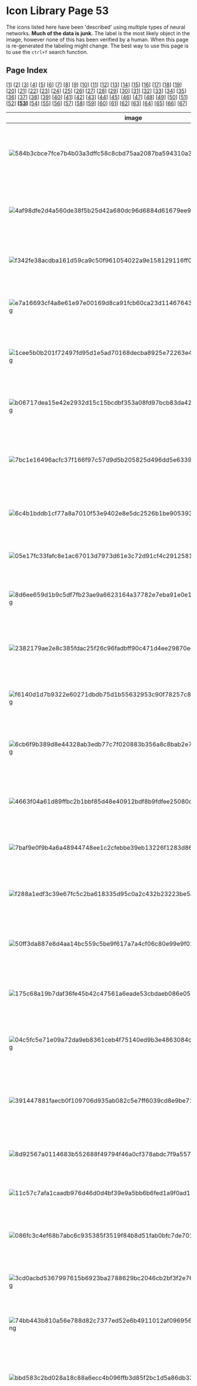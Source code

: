 # Icon Library Page 53

The icons listed here have been 'described' using multiple types of neural networks. **Much of the data is junk.** The label is the most likely object in the image, however none of this has been verified by a human. When this page is re-generated the labeling might change.
The best way to use this page is to use the `ctrl+f` search function.

## Page Index

[[1](/toyo/icons/icon_library_page_01.md)] [[2](/toyo/icons/icon_library_page_02.md)] [[3](/toyo/icons/icon_library_page_03.md)] [[4](/toyo/icons/icon_library_page_04.md)] [[5](/toyo/icons/icon_library_page_05.md)] [[6](/toyo/icons/icon_library_page_06.md)] [[7](/toyo/icons/icon_library_page_07.md)] [[8](/toyo/icons/icon_library_page_08.md)] [[9](/toyo/icons/icon_library_page_09.md)] [[10](/toyo/icons/icon_library_page_10.md)] [[11](/toyo/icons/icon_library_page_11.md)] [[12](/toyo/icons/icon_library_page_12.md)] [[13](/toyo/icons/icon_library_page_13.md)] [[14](/toyo/icons/icon_library_page_14.md)] [[15](/toyo/icons/icon_library_page_15.md)] [[16](/toyo/icons/icon_library_page_16.md)] [[17](/toyo/icons/icon_library_page_17.md)] [[18](/toyo/icons/icon_library_page_18.md)] [[19](/toyo/icons/icon_library_page_19.md)] [[20](/toyo/icons/icon_library_page_20.md)] [[21](/toyo/icons/icon_library_page_21.md)] [[22](/toyo/icons/icon_library_page_22.md)] [[23](/toyo/icons/icon_library_page_23.md)] [[24](/toyo/icons/icon_library_page_24.md)] [[25](/toyo/icons/icon_library_page_25.md)] [[26](/toyo/icons/icon_library_page_26.md)] [[27](/toyo/icons/icon_library_page_27.md)] [[28](/toyo/icons/icon_library_page_28.md)] [[29](/toyo/icons/icon_library_page_29.md)] [[30](/toyo/icons/icon_library_page_30.md)] [[31](/toyo/icons/icon_library_page_31.md)] [[32](/toyo/icons/icon_library_page_32.md)] [[33](/toyo/icons/icon_library_page_33.md)] [[34](/toyo/icons/icon_library_page_34.md)] [[35](/toyo/icons/icon_library_page_35.md)] [[36](/toyo/icons/icon_library_page_36.md)] [[37](/toyo/icons/icon_library_page_37.md)] [[38](/toyo/icons/icon_library_page_38.md)] [[39](/toyo/icons/icon_library_page_39.md)] [[40](/toyo/icons/icon_library_page_40.md)] [[41](/toyo/icons/icon_library_page_41.md)] [[42](/toyo/icons/icon_library_page_42.md)] [[43](/toyo/icons/icon_library_page_43.md)] [[44](/toyo/icons/icon_library_page_44.md)] [[45](/toyo/icons/icon_library_page_45.md)] [[46](/toyo/icons/icon_library_page_46.md)] [[47](/toyo/icons/icon_library_page_47.md)] [[48](/toyo/icons/icon_library_page_48.md)] [[49](/toyo/icons/icon_library_page_49.md)] [[50](/toyo/icons/icon_library_page_50.md)] [[51](/toyo/icons/icon_library_page_51.md)] [[52](/toyo/icons/icon_library_page_52.md)] **[[53](/toyo/icons/icon_library_page_53.md)]** [[54](/toyo/icons/icon_library_page_54.md)] [[55](/toyo/icons/icon_library_page_55.md)] [[56](/toyo/icons/icon_library_page_56.md)] [[57](/toyo/icons/icon_library_page_57.md)] [[58](/toyo/icons/icon_library_page_58.md)] [[59](/toyo/icons/icon_library_page_59.md)] [[60](/toyo/icons/icon_library_page_60.md)] [[61](/toyo/icons/icon_library_page_61.md)] [[62](/toyo/icons/icon_library_page_62.md)] [[63](/toyo/icons/icon_library_page_63.md)] [[64](/toyo/icons/icon_library_page_64.md)] [[65](/toyo/icons/icon_library_page_65.md)] [[66](/toyo/icons/icon_library_page_66.md)] [[67](/toyo/icons/icon_library_page_67.md)] 

| image | labels |
| - | - |
| ![584b3cbce7fce7b4b03a3dffc58c8cbd75aa2087ba594310a3f1c56784ad306d.png](/img/icons/584b3cbce7fce7b4b03a3dffc58c8cbd75aa2087ba594310a3f1c56784ad306d.png) | tree, analog clock, custard apple, rock beauty, pick, three-toed sloth, ai, Bradypus tridactylus |
| ![4af98dfe2d4a560de38f5b25d42a680dc96d6884d61679ee95f222582f7c24b3.png](/img/icons/4af98dfe2d4a560de38f5b25d42a680dc96d6884d61679ee95f222582f7c24b3.png) | person, analog clock, ping-pong ball, digital clock, rock beauty, pick, plectrum, plectron |
| ![f342fe38acdba161d59ca9c50f961054022a9e158129116ff0055a0f4e6bb68f.png](/img/icons/f342fe38acdba161d59ca9c50f961054022a9e158129116ff0055a0f4e6bb68f.png) | cat, digital clock, analog clock, nematode, slide rule, analog clock |
| ![e7a16693cf4a8e61e97e00169d8ca91fcb60ca23d11467643528364f8e88a4d0.png](/img/icons/e7a16693cf4a8e61e97e00169d8ca91fcb60ca23d11467643528364f8e88a4d0.png) | spaceship, analog clock, maraca, Petri dish, pick, ocarina, sweet potato |
| ![1cee5b0b201f72497fd95d1e5ad70168decba8925e72263e497346e7e5bf01bd.png](/img/icons/1cee5b0b201f72497fd95d1e5ad70168decba8925e72263e497346e7e5bf01bd.png) | cat, chain saw, chainsaw, guillotine, digital clock, rock beauty, pick, plectrum, plectron |
| ![b06717dea15e42e2932d15c15bcdbf353a08fd97bcb83da42b46595422da3107.png](/img/icons/b06717dea15e42e2932d15c15bcdbf353a08fd97bcb83da42b46595422da3107.png) | person, analog clock, analog clock, theater curtain, spatula, magnetic compass |
| ![7bc1e16496acfc37f166f97c57d9d5b205825d496dd5e6339f63e71251d069f9.png](/img/icons/7bc1e16496acfc37f166f97c57d9d5b205825d496dd5e6339f63e71251d069f9.png) | person, thresher, thrasher, threshing machine, lotion, tobacco shop, prayer rug, hourglass |
| ![6c4b1bddb1cf77a8a7010f53e9402e8e5dc2526b1be905393b2396ffccda65a5.png](/img/icons/6c4b1bddb1cf77a8a7010f53e9402e8e5dc2526b1be905393b2396ffccda65a5.png) | flower, chain saw, chainsaw, maraca, chain saw, chain saw, paddle, boat paddle |
| ![05e17fc33fafc8e1ac67013d7973d61e3c72d91cf4c29125816ccb4e83502c99.png](/img/icons/05e17fc33fafc8e1ac67013d7973d61e3c72d91cf4c29125816ccb4e83502c99.png) | tree, packet, ocarina, Windsor tie, analog clock, shield, buckler |
| ![8d6ee659d1b9c5df7fb23ae9a6623164a37782e7eba91e0e19acb2e3b2118e7d.png](/img/icons/8d6ee659d1b9c5df7fb23ae9a6623164a37782e7eba91e0e19acb2e3b2118e7d.png) | person, bolo tie, bolo, bola tie, bola, packet, slot, sunscreen, bearskin, busby, shako |
| ![2382179ae2e8c385fdac25f26c96fadbff90c471d4ee29870ec97562d18ade63.png](/img/icons/2382179ae2e8c385fdac25f26c96fadbff90c471d4ee29870ec97562d18ade63.png) | tree, brain coral, Windsor tie, hand-held computer, Windsor tie, pick, plectrum, plectron |
| ![f6140d1d7b9322e60271dbdb75d1b55632953c90f78257c8f5480e4550426a1a.png](/img/icons/f6140d1d7b9322e60271dbdb75d1b55632953c90f78257c8f5480e4550426a1a.png) | person, pick, plectrum, plectron, pick, whistle, soccer ball, Pekinese, Pekingese, Peke |
| ![6cb6f9b389d8e44328ab3edb77c7f020883b356a8c8bab2e73cd36ac4561cb13.png](/img/icons/6cb6f9b389d8e44328ab3edb77c7f020883b356a8c8bab2e73cd36ac4561cb13.png) | person, cassette player, analog clock, cassette player, magnetic compass, jersey, T-shirt, tee shirt |
| ![4663f04a61d89ffbc2b1bbf85d48e40912bdf8b9fdfee25080cce1ba799657e4.png](/img/icons/4663f04a61d89ffbc2b1bbf85d48e40912bdf8b9fdfee25080cce1ba799657e4.png) | person, clog, geta, patten, sabot, maraca, tobacco shop, ocarina, pick, plectrum, plectron |
| ![7baf9e0f9b4a6a48944748ee1c2cfebbe39eb13226f1283d86e2e51618a73912.png](/img/icons/7baf9e0f9b4a6a48944748ee1c2cfebbe39eb13226f1283d86e2e51618a73912.png) | person, chain saw, chainsaw, Band Aid, digital clock, binder, scoreboard |
| ![f288a1edf3c39e67fc5c2ba618335d95c0a2c432b23223be5a92f80175dfbbc5.png](/img/icons/f288a1edf3c39e67fc5c2ba618335d95c0a2c432b23223be5a92f80175dfbbc5.png) | phone, switch, electric switch, electrical switch, analog clock, screen, cleaver, analog clock |
| ![50ff3da887e8d4aa14bc559c5be9f617a7a4cf06c80e99e9f02968f963185343.png](/img/icons/50ff3da887e8d4aa14bc559c5be9f617a7a4cf06c80e99e9f02968f963185343.png) | phone, sunscreen, sunblock, sun blocker, screen, screen, binder, analog clock |
| ![175c68a19b7daf36fe45b42c47561a6eade53cbdaeb086e05470dd85e533f945.png](/img/icons/175c68a19b7daf36fe45b42c47561a6eade53cbdaeb086e05470dd85e533f945.png) | phone, sunscreen, sunblock, sun blocker, analog clock, screen, screen, analog clock |
| ![04c5fc5e71e09a72da9eb8361ceb4f75140ed9b3e4863084ca180a74761ca278.png](/img/icons/04c5fc5e71e09a72da9eb8361ceb4f75140ed9b3e4863084ca180a74761ca278.png) | person, comic book, digital watch, power drill, panpipe, pick, plectrum, plectron |
| ![391447881faecb0f109706d935ab082c5e7ff6039cd8e9be710d5eb72eb82760.png](/img/icons/391447881faecb0f109706d935ab082c5e7ff6039cd8e9be710d5eb72eb82760.png) | dog, pick, plectrum, plectron, digital watch, digital watch, spatula, Madagascar cat, ring-tailed lemur, Lemur catta |
| ![8d92567a0114683b552688f49794f46a0cf378abdc7f9a5573a461a17a2cad22.png](/img/icons/8d92567a0114683b552688f49794f46a0cf378abdc7f9a5573a461a17a2cad22.png) | cat, espresso maker, oil filter, Windsor tie, milk can, space shuttle |
| ![11c57c7afa1caadb976d46d0d4bf39e9a5bb6b6fed1a9f0ad12ff7a2bbf3eb53.png](/img/icons/11c57c7afa1caadb976d46d0d4bf39e9a5bb6b6fed1a9f0ad12ff7a2bbf3eb53.png) | cat, maraca, throne, hourglass, hourglass, maraca |
| ![086fc3c4ef68b7abc6c935385f3519f84b8d51fab0bfc7de7015b67d582ab77f.png](/img/icons/086fc3c4ef68b7abc6c935385f3519f84b8d51fab0bfc7de7015b67d582ab77f.png) | person, pick, plectrum, plectron, pick, wall clock, oil filter, gibbon, Hylobates lar |
| ![3cd0acbd5367997615b6923ba2788629bc2046cb2bf3f2e76191372a14dd18ca.png](/img/icons/3cd0acbd5367997615b6923ba2788629bc2046cb2bf3f2e76191372a14dd18ca.png) | person, chain saw, chainsaw, maraca, thresher, maraca, chain saw, chainsaw |
| ![74bb443b810a56e788d82c7377ed52e6b4911012af096956ec7b79c8ccb4b718.png](/img/icons/74bb443b810a56e788d82c7377ed52e6b4911012af096956ec7b79c8ccb4b718.png) | person, hatchet, rock beauty, rock beauty, rock beauty, hatchet |
| ![bbd583c2bd028a18c88a6ecc4b096ffb3d85f2bc1d5a86db333f32f635375c8b.png](/img/icons/bbd583c2bd028a18c88a6ecc4b096ffb3d85f2bc1d5a86db333f32f635375c8b.png) | spaceship, chain saw, chainsaw, digital clock, digital clock, digital clock, three-toed sloth, ai, Bradypus tridactylus |
| ![a500867b233850acf061707a5f4b86fe16b2c0b1822b1cfeb9bb3e13ec309758.png](/img/icons/a500867b233850acf061707a5f4b86fe16b2c0b1822b1cfeb9bb3e13ec309758.png) | cat, espresso maker, stopwatch, switch, switch, siamang, Hylobates syndactylus, Symphalangus syndactylus |
| ![e56dc5836fa49b1aced92edb72945ede87ec906a47511d21b3cffed89538e08a.png](/img/icons/e56dc5836fa49b1aced92edb72945ede87ec906a47511d21b3cffed89538e08a.png) | dog, stopwatch, stop watch, digital watch, digital clock, power drill, pick, plectrum, plectron |
| ![c3b31e4c8ec405993f4b1da64c6167390b694c8d3ecd835c62f983fb89b3b309.png](/img/icons/c3b31e4c8ec405993f4b1da64c6167390b694c8d3ecd835c62f983fb89b3b309.png) | dog, panpipe, pandean pipe, syrinx, lotion, digital clock, hair spray, nipple |
| ![bbca39c7471a18e8214b2f861d3226e84f9b3e310d2f9e188e6e2afd5fb052fb.png](/img/icons/bbca39c7471a18e8214b2f861d3226e84f9b3e310d2f9e188e6e2afd5fb052fb.png) | person, pick, plectrum, plectron, stopwatch, remote control, pick, gibbon, Hylobates lar |
| ![45bed4d59ec73d17c3fbb18a4096cd623d607458cc65d2802e4e7f9242a71fec.png](/img/icons/45bed4d59ec73d17c3fbb18a4096cd623d607458cc65d2802e4e7f9242a71fec.png) | cat, analog clock, analog clock, reel, analog clock, pick, plectrum, plectron |
| ![0b5e4636c452fca44f2174f34a993ad83e39e4a3bff46373fc0c917d7fa7915c.png](/img/icons/0b5e4636c452fca44f2174f34a993ad83e39e4a3bff46373fc0c917d7fa7915c.png) | cat, chain saw, chainsaw, lotion, chime, ocarina, panpipe, pandean pipe, syrinx |
| ![3b1703a4c77482c4a2ced916ed88bf830a1adc896281c3f4c0ff53e1a15d72d9.png](/img/icons/3b1703a4c77482c4a2ced916ed88bf830a1adc896281c3f4c0ff53e1a15d72d9.png) | person, hair spray, chiffonier, hourglass, nipple, sunscreen, sunblock, sun blocker |
| ![7ffc5497de79fb0cb6e80fc16d7bb4a02f8f72d0938080e3760538ed597db67c.png](/img/icons/7ffc5497de79fb0cb6e80fc16d7bb4a02f8f72d0938080e3760538ed597db67c.png) | person, chain saw, chainsaw, digital watch, chain saw, digital clock, pick, plectrum, plectron |
| ![3d102ab57f65d28749091765b67687ddcd8919392159b72eac2ea8cf5918d954.png](/img/icons/3d102ab57f65d28749091765b67687ddcd8919392159b72eac2ea8cf5918d954.png) | person, maraca, analog clock, ocarina, ocarina, gibbon, Hylobates lar |
| ![53eaa22830a359c17287361a44d481f7ee7a660ca258a2f0703166b4d36185e7.png](/img/icons/53eaa22830a359c17287361a44d481f7ee7a660ca258a2f0703166b4d36185e7.png) | cat, bolo tie, bolo, bola tie, bola, lipstick, digital clock, face powder, pick, plectrum, plectron |
| ![ba484292716806bd27e64059ba69687428c24f13274691e6e29dcda1cb594183.png](/img/icons/ba484292716806bd27e64059ba69687428c24f13274691e6e29dcda1cb594183.png) | cat, analog clock, bolo tie, chain saw, prayer rug, pick, plectrum, plectron |
| ![bea6d275e17e4ed75fa642904f9fe0521b989412fe8f74bef95dda1dc44a66bb.png](/img/icons/bea6d275e17e4ed75fa642904f9fe0521b989412fe8f74bef95dda1dc44a66bb.png) | person, chain saw, chainsaw, stopwatch, power drill, cocktail shaker, jersey, T-shirt, tee shirt |
| ![aee8e439c8d2d8a6b1230adfc01a216600968cf38c8ff4e840175dd119c7f997.png](/img/icons/aee8e439c8d2d8a6b1230adfc01a216600968cf38c8ff4e840175dd119c7f997.png) | person, plate rack, plate rack, fire screen, plate rack, slide rule, slipstick |
| ![54677df2900eb8a80f0bfcc3a00ee902cf0fcd091fa0c7ee1f0740d645d1a6c8.png](/img/icons/54677df2900eb8a80f0bfcc3a00ee902cf0fcd091fa0c7ee1f0740d645d1a6c8.png) | person, Windsor tie, Windsor tie, Windsor tie, sunscreen, shower cap |
| ![e2b4b528b3375fbfbbc09d5da2f1cd1bbbb75af506feb1bd110b0a065ae4304c.png](/img/icons/e2b4b528b3375fbfbbc09d5da2f1cd1bbbb75af506feb1bd110b0a065ae4304c.png) | person, face powder, neck brace, whiskey jug, ocarina, bonnet, poke bonnet |
| ![2722d5b68b77ac271475c1025f520a7f6e3949eeb3295d31bd8c7bbc0e36634a.png](/img/icons/2722d5b68b77ac271475c1025f520a7f6e3949eeb3295d31bd8c7bbc0e36634a.png) | person, ocarina, sweet potato, nipple, sunscreen, chain saw, jersey, T-shirt, tee shirt |
| ![31c21f469342a174ed9a6df288778649c7e0ee4de026f006b488a345aaf6e3ef.png](/img/icons/31c21f469342a174ed9a6df288778649c7e0ee4de026f006b488a345aaf6e3ef.png) | person, analog clock, pick, analog clock, face powder, indri, indris, Indri indri, Indri brevicaudatus |
| ![1eeb6b5e6b881736f704be43ecf5495c6c662cdcdabadc05e5b328090e420c27.png](/img/icons/1eeb6b5e6b881736f704be43ecf5495c6c662cdcdabadc05e5b328090e420c27.png) | spaceship, digital watch, guillotine, whistle, chain, digital watch |
| ![033ed6b672defc2bd9cd2fd3804e32f89973a07f98d7ddc2c5b34c9e76c1f294.png](/img/icons/033ed6b672defc2bd9cd2fd3804e32f89973a07f98d7ddc2c5b34c9e76c1f294.png) | person, hourglass, throne, screen, whistle, pick, plectrum, plectron |
| ![3b26889ca80a527e1c0cb3a4d35224dbb6871a75cef1c6667d8ed83d55838a08.png](/img/icons/3b26889ca80a527e1c0cb3a4d35224dbb6871a75cef1c6667d8ed83d55838a08.png) | person, packet, analog clock, digital clock, book jacket, comic book |
| ![69de53683c083ddbafaa77fd670854f3eb86727f8cf673fded3831a3695aeeb7.png](/img/icons/69de53683c083ddbafaa77fd670854f3eb86727f8cf673fded3831a3695aeeb7.png) | dog, bagel, beigel, bagel, sunscreen, redbone, nipple |
| ![db0062cf430a464602a594e02ed2c40149f86dbe7a4602e02c3d0dab9166d8db.png](/img/icons/db0062cf430a464602a594e02ed2c40149f86dbe7a4602e02c3d0dab9166d8db.png) | person, thresher, thrasher, threshing machine, maraca, milk can, EntleBucher, tripod |
| ![baa2ddc2daaca7208d78bf5552079b76297aa3fec4d7e0ffde6be600be6d38d4.png](/img/icons/baa2ddc2daaca7208d78bf5552079b76297aa3fec4d7e0ffde6be600be6d38d4.png) | person, packet, rock beauty, sunscreen, rock beauty, guillotine |
| ![e1042e46a1fa6183ec7409bea85e5a72beb1c3cdc3da6c1ab38685dd126719a8.png](/img/icons/e1042e46a1fa6183ec7409bea85e5a72beb1c3cdc3da6c1ab38685dd126719a8.png) | person, thresher, thrasher, threshing machine, maraca, Windsor tie, rock beauty, maraca |
| ![ded7ab010232480d65b299bd754870290e9c85528b7f9189344915f39c53d13b.png](/img/icons/ded7ab010232480d65b299bd754870290e9c85528b7f9189344915f39c53d13b.png) | dog, chain saw, chainsaw, chain saw, milk can, milk can, maraca |
| ![4e721f3724008ecf972ba8592076a6821b0378a31312f2c3ac53ead6030198f1.png](/img/icons/4e721f3724008ecf972ba8592076a6821b0378a31312f2c3ac53ead6030198f1.png) | person, jersey, T-shirt, tee shirt, wall clock, whistle, whistle, panpipe, pandean pipe, syrinx |
| ![9ae70db551ce638cd6b4967f1c347aee62988acf5912d283ae3aad1b8a9f51b1.png](/img/icons/9ae70db551ce638cd6b4967f1c347aee62988acf5912d283ae3aad1b8a9f51b1.png) | person, analog clock, analog clock, digital clock, digital clock, pick, plectrum, plectron |
| ![8498731eb834113441e36fa4197e018f1cf00c8f762211bd098bdf5493246424.png](/img/icons/8498731eb834113441e36fa4197e018f1cf00c8f762211bd098bdf5493246424.png) | person, stopwatch, stop watch, stopwatch, hourglass, pick, pick, plectrum, plectron |
| ![a11a2a51ca8ba3b65d9fc756edc7cf90885b693917bbbe70ff00b15c8dd14a6d.png](/img/icons/a11a2a51ca8ba3b65d9fc756edc7cf90885b693917bbbe70ff00b15c8dd14a6d.png) | spaceship, harmonica, mouth organ, harp, mouth harp, passenger car, hand-held computer, cassette, hand-held computer, hand-held microcomputer |
| ![2b68a9e68a2aa7258d4439cd79190ee16c5d132eac7f611b4c0cef507be9d0c5.png](/img/icons/2b68a9e68a2aa7258d4439cd79190ee16c5d132eac7f611b4c0cef507be9d0c5.png) | phone, jersey, T-shirt, tee shirt, sunscreen, waffle iron, whiskey jug, tick |
| ![588dc6ffae004ebc883f65a16386ab3e91b291ffff11456fc48cbbd7ea0bd00a.png](/img/icons/588dc6ffae004ebc883f65a16386ab3e91b291ffff11456fc48cbbd7ea0bd00a.png) | person, cleaver, meat cleaver, chopper, waffle iron, waffle iron, Windsor tie, pick, plectrum, plectron |
| ![fe90a200bb04efa37ffacd632b9c2b8182aa73444beb5e39fdc70df2e21ce356.png](/img/icons/fe90a200bb04efa37ffacd632b9c2b8182aa73444beb5e39fdc70df2e21ce356.png) | person, stopwatch, stop watch, cassette player, jack-o'-lantern, digital clock, ocarina, sweet potato |
| ![8d0271ea98b1b984f0c70572c5a6b884f3dab4095e3b4957594f6a99216d3530.png](/img/icons/8d0271ea98b1b984f0c70572c5a6b884f3dab4095e3b4957594f6a99216d3530.png) | person, stopwatch, stop watch, analog clock, stopwatch, rock beauty, pick, plectrum, plectron |
| ![6a77e153a5b01bfaeac374c8cb15eb6b642d14f04c08935b93d3e3a33717c0d8.png](/img/icons/6a77e153a5b01bfaeac374c8cb15eb6b642d14f04c08935b93d3e3a33717c0d8.png) | person, panpipe, pandean pipe, syrinx, panpipe, bulletproof vest, Dandie Dinmont, three-toed sloth, ai, Bradypus tridactylus |
| ![25b0e087706470ba520c70fca9dd2792fcdc1ddf799cd77a862eb142df9e3fb2.png](/img/icons/25b0e087706470ba520c70fca9dd2792fcdc1ddf799cd77a862eb142df9e3fb2.png) | person, pick, plectrum, plectron, nipple, hourglass, soccer ball, golden retriever |
| ![ca40172d7e98424111ed3ea0ec564cdf7bb62d061f4e775a040edda6e84633c5.png](/img/icons/ca40172d7e98424111ed3ea0ec564cdf7bb62d061f4e775a040edda6e84633c5.png) | person, pick, plectrum, plectron, pick, digital clock, digital clock, digital clock |
| ![8b55130f7c52ecbde2d57b70032a90e45f50546e0fabbefadf9a039c6ad10882.png](/img/icons/8b55130f7c52ecbde2d57b70032a90e45f50546e0fabbefadf9a039c6ad10882.png) | dog, analog clock, analog clock, tripod, gong, pick, plectrum, plectron |
| ![21f9b4829162a8b1f26bb46ed8ff57cfe8bed7864d39402181b2e855745340d3.png](/img/icons/21f9b4829162a8b1f26bb46ed8ff57cfe8bed7864d39402181b2e855745340d3.png) | person, panpipe, pandean pipe, syrinx, panpipe, panpipe, oil filter, panpipe, pandean pipe, syrinx |
| ![bdad25d3695f51b480cdbf49a91591954032883f38bd4413a9e02a5b58fa6ea8.png](/img/icons/bdad25d3695f51b480cdbf49a91591954032883f38bd4413a9e02a5b58fa6ea8.png) | person, panpipe, pandean pipe, syrinx, lotion, panpipe, sunscreen, panpipe, pandean pipe, syrinx |
| ![1e898cf0d00d89d1b4d780e77c644f23f1c95456b3e35d73ba24a94be660ac10.png](/img/icons/1e898cf0d00d89d1b4d780e77c644f23f1c95456b3e35d73ba24a94be660ac10.png) | person, guillotine, Band Aid, power drill, milk can, gibbon, Hylobates lar |
| ![d9a9c38942eec0b4794bc1463160d596827e3cd25ecf42e2efccd1c7175a1377.png](/img/icons/d9a9c38942eec0b4794bc1463160d596827e3cd25ecf42e2efccd1c7175a1377.png) | person, book jacket, dust cover, dust jacket, dust wrapper, book jacket, bulletproof vest, bearskin, three-toed sloth, ai, Bradypus tridactylus |
| ![e15f9c5c2d3e0f48a86fc37d47438f2d02fa5200aa5f1837b065fc756c87128f.png](/img/icons/e15f9c5c2d3e0f48a86fc37d47438f2d02fa5200aa5f1837b065fc756c87128f.png) | person, panpipe, pandean pipe, syrinx, pedestal, panpipe, knee pad, panpipe, pandean pipe, syrinx |
| ![269edb5377d50ec233fecfff68f0bc9f85ad83743c225cd091446fad136b33a2.png](/img/icons/269edb5377d50ec233fecfff68f0bc9f85ad83743c225cd091446fad136b33a2.png) | person, panpipe, pandean pipe, syrinx, panpipe, sidewinder, panpipe, panpipe, pandean pipe, syrinx |
| ![1133016fddfb974f51d94db8b14fa79f42d753f572f763da3561d6b72d960dcc.png](/img/icons/1133016fddfb974f51d94db8b14fa79f42d753f572f763da3561d6b72d960dcc.png) | sun, pick, plectrum, plectron, parachute, grey whale, whistle, platypus, duckbill, duckbilled platypus, duck-billed platypus, Ornithorhynchus anatinus |
| ![4a0ab5fe1951ea17e585aa3ac9c3a74ac41dce49a977d14ca2f76df4346a1393.png](/img/icons/4a0ab5fe1951ea17e585aa3ac9c3a74ac41dce49a977d14ca2f76df4346a1393.png) | person, Japanese spaniel, space bar, typewriter keyboard, whistle, analog clock |
| ![a5b0f12b3b79b102d79f78f1d0c05d93e679d85e1c12e5958fad38b3f0bd3b00.png](/img/icons/a5b0f12b3b79b102d79f78f1d0c05d93e679d85e1c12e5958fad38b3f0bd3b00.png) | person, prayer rug, prayer mat, prayer rug, chain mail, analog clock, pick, plectrum, plectron |
| ![86b5a92d064f66890f5117afd3fe62626c7ef932c774bc2beebf4996202c4bd5.png](/img/icons/86b5a92d064f66890f5117afd3fe62626c7ef932c774bc2beebf4996202c4bd5.png) | flower, whistle, torch, digital clock, whistle, jersey, T-shirt, tee shirt |
| ![9dcb21c8c872302a6b16abf909f43f5b55eaea31b08ed5ab6223f09e8e31b795.png](/img/icons/9dcb21c8c872302a6b16abf909f43f5b55eaea31b08ed5ab6223f09e8e31b795.png) | tree, throne, throne, spotlight, nipple, ocarina, sweet potato |
| ![14565033a34dc7266163b8902bcfe132aee10597f9654d07d09ad275d8cefd8b.png](/img/icons/14565033a34dc7266163b8902bcfe132aee10597f9654d07d09ad275d8cefd8b.png) | person, lotion, can opener, whistle, rule, whistle |
| ![c2094459f3c5e96bf6a01b41addfafd567fea21bf6f3985ec4fa4d8706180aef.png](/img/icons/c2094459f3c5e96bf6a01b41addfafd567fea21bf6f3985ec4fa4d8706180aef.png) | person, chain mail, ring mail, mail, chain armor, chain armour, ring armor, ring armour, spatula, espresso maker, hatchet, pedestal, plinth, footstall |
| ![4abfad5016c45ee375e4c0a48272200612a0096cb83183540452e66f809d57c2.png](/img/icons/4abfad5016c45ee375e4c0a48272200612a0096cb83183540452e66f809d57c2.png) | person, analog clock, digital clock, digital clock, whistle, maze, labyrinth |
| ![33ca0ed80295e1db83f2e26160c252bc0667cc6e5ed9bda231beabfff45aa8d3.png](/img/icons/33ca0ed80295e1db83f2e26160c252bc0667cc6e5ed9bda231beabfff45aa8d3.png) | person, throne, breastplate, theater curtain, punching bag, bearskin, busby, shako |
| ![9a5f12ad21d6a4015c29f71cfde187668f3375d21f4a08fa67734a2ed63968f1.png](/img/icons/9a5f12ad21d6a4015c29f71cfde187668f3375d21f4a08fa67734a2ed63968f1.png) | person, analog clock, stopwatch, digital clock, whistle, panpipe, pandean pipe, syrinx |
| ![753a4f0900138cc12f962f929c08a74f61b257bc25a1387b78c263d71046b7ff.png](/img/icons/753a4f0900138cc12f962f929c08a74f61b257bc25a1387b78c263d71046b7ff.png) | person, analog clock, digital clock, digital clock, whistle, pick, plectrum, plectron |
| ![fccaee72b350028ceee3b5d5d6f007d36ee2f4a0bad7ebbda477aee72ae199fd.png](/img/icons/fccaee72b350028ceee3b5d5d6f007d36ee2f4a0bad7ebbda477aee72ae199fd.png) | person, pick, plectrum, plectron, digital clock, digital clock, whistle, pick, plectrum, plectron |
| ![6bbb1580b91634ba5555318916aab4d6dbe0f4b6eb9af08300a5a5bc246f7489.png](/img/icons/6bbb1580b91634ba5555318916aab4d6dbe0f4b6eb9af08300a5a5bc246f7489.png) | person, pedestal, plinth, footstall, monastery, prison, sunscreen, safety pin |
| ![16671dcace93041a330ce7819b3c639934a043220d818138a64ddc7c7a7d123e.png](/img/icons/16671dcace93041a330ce7819b3c639934a043220d818138a64ddc7c7a7d123e.png) | person, jersey, T-shirt, tee shirt, digital clock, digital clock, digital clock, digital clock |
| ![1a79b2bd2c711552500464f0f391b17f77dc5e4b66c82440ea3d782f31dede2c.png](/img/icons/1a79b2bd2c711552500464f0f391b17f77dc5e4b66c82440ea3d782f31dede2c.png) | person, ski, spatula, ballpoint, whistle, abacus |
| ![1f62dac5a0c9b4cf48de200cb26fca5d1be647ada9c97649b2abf0cb4f0337fc.png](/img/icons/1f62dac5a0c9b4cf48de200cb26fca5d1be647ada9c97649b2abf0cb4f0337fc.png) | person, guillotine, turnstile, turnstile, panpipe, hourglass |
| ![7a18f6cb8bf10cdfaec098ba9196f0437e4f6268d9fc6e57de2025fdcecb06b7.png](/img/icons/7a18f6cb8bf10cdfaec098ba9196f0437e4f6268d9fc6e57de2025fdcecb06b7.png) | person, guillotine, analog clock, digital clock, analog clock, pick, plectrum, plectron |
| ![d0aa67fb143c031e8c18e71b30ded90d6f98cf2535bdb86473144dbf33c26923.png](/img/icons/d0aa67fb143c031e8c18e71b30ded90d6f98cf2535bdb86473144dbf33c26923.png) | person, guillotine, bulletproof vest, pool table, oil filter, panpipe, pandean pipe, syrinx |
| ![b5ece4154379b1248e6a6744ce751674d30081ce3a0e2777e7861798111557f5.png](/img/icons/b5ece4154379b1248e6a6744ce751674d30081ce3a0e2777e7861798111557f5.png) | spaceship, lotion, lotion, lotion, hair spray, remote control, remote |
| ![606910f99e943ff4363149ad89273ede65ee4de1ceeb071d475684b44bc52930.png](/img/icons/606910f99e943ff4363149ad89273ede65ee4de1ceeb071d475684b44bc52930.png) | person, hair spray, scoreboard, screen, sunscreen, screen, CRT screen |
| ![3ecb6a32cbd8857fbbf6491fa2f4e48e22fd6f845514ba947422b39b0235655c.png](/img/icons/3ecb6a32cbd8857fbbf6491fa2f4e48e22fd6f845514ba947422b39b0235655c.png) | person, packet, whiskey jug, digital watch, nipple, pick, plectrum, plectron |
| ![d4b532e691ab1cdbe96068e70ae2d220c73dbe618f25624b9b59cc9b4353c812.png](/img/icons/d4b532e691ab1cdbe96068e70ae2d220c73dbe618f25624b9b59cc9b4353c812.png) | person, pick, plectrum, plectron, packet, slot, EntleBucher, comic book |
| ![b16ceac7179d3643b84a0c115f3da8defa4032663539a7218920bbc1b0d4a8a8.png](/img/icons/b16ceac7179d3643b84a0c115f3da8defa4032663539a7218920bbc1b0d4a8a8.png) | person, pick, plectrum, plectron, digital watch, analog clock, oil filter, plunger, plumber's helper |
| ![90af5287c783aea61c39c04362f055d417f93f7a4cc342c0963a8214cf3b858a.png](/img/icons/90af5287c783aea61c39c04362f055d417f93f7a4cc342c0963a8214cf3b858a.png) | person, hourglass, polecat, analog clock, polecat, polecat, fitch, foulmart, foumart, Mustela putorius |
| ![67c0ad3e780091241dc54cccdab5c6b541b38ab516e1a9d221dc41e43fcc6991.png](/img/icons/67c0ad3e780091241dc54cccdab5c6b541b38ab516e1a9d221dc41e43fcc6991.png) | person, packet, plate rack, stopwatch, spaghetti squash, bearskin, busby, shako |
| ![f6d478fd0235270f79eaed3bd789842ba42f53b7813b7784ffa7eae2b2ed2db5.png](/img/icons/f6d478fd0235270f79eaed3bd789842ba42f53b7813b7784ffa7eae2b2ed2db5.png) | person, teddy, teddy bear, pick, analog clock, ocarina, gibbon, Hylobates lar |
| ![6019e192fbf77f501d22c12fb1bf77f12f925ddcfa54983e33809240edcd7458.png](/img/icons/6019e192fbf77f501d22c12fb1bf77f12f925ddcfa54983e33809240edcd7458.png) | person, panpipe, pandean pipe, syrinx, screw, power drill, bearskin, pick, plectrum, plectron |
| ![234d9ca318e3aafd9daef63f5e20b70efaab1367e7b7f1e2660c7a2203306b2a.png](/img/icons/234d9ca318e3aafd9daef63f5e20b70efaab1367e7b7f1e2660c7a2203306b2a.png) | phone, theater curtain, theatre curtain, theater curtain, binder, switch, face powder |
| ![cd2323e7c2a7d0bfd9894c3ca11608ef3c0c333792236ee60273e8c6e6d8d7e8.png](/img/icons/cd2323e7c2a7d0bfd9894c3ca11608ef3c0c333792236ee60273e8c6e6d8d7e8.png) | person, maraca, chain, stopwatch, whistle, hourglass |
| ![73f05268b6bcb44d120fd7fd96acc3f97a400a3c4ed44ba838866eb629f63ce0.png](/img/icons/73f05268b6bcb44d120fd7fd96acc3f97a400a3c4ed44ba838866eb629f63ce0.png) | person, street sign, pick, whistle, Windsor tie, pick, plectrum, plectron |
| ![2879f06664ff6a9dca15b9f273a6f90a9a7c4626ab15b370b216902754b5b221.png](/img/icons/2879f06664ff6a9dca15b9f273a6f90a9a7c4626ab15b370b216902754b5b221.png) | person, pick, plectrum, plectron, pick, pick, hair spray, pick, plectrum, plectron |
